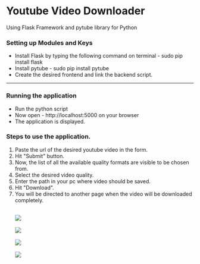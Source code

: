 # Youtube Video Downloader
Using Flask Framework and pytube library for Python


<h3>Setting up Modules and Keys</h3>
<ul>
<li>Install Flask by typing the following command on terminal - sudo pip install flask</li>
<li>Install pytube - sudo pip install pytube</li>
<li>Create the desired frontend and link the backend script.</li>
</ul>
<hr />
 
<h3>Running the application</h3>
<ul>
<li>Run the python script</li>
<li>Now open - http://localhost:5000 on your browser</li>
<li>The application is displayed.</li>
</ul>

<h3>Steps to use the application.</h3>
<ol>
<li>Paste the url of the desired youtube video in the form.</li>
<li>Hit "Submit" button.</li>
<li>Now, the list of all the available quality formats are visible to be chosen from.</li>
<li>Select the desired video quality.</li>
<li>Enter the path in your pc where video should be saved.</li>
<li>Hit "Download".</li>
<li>You will be directed to another page when the video will be downloaded completely.</li>

<br><img src="https://raw.githubusercontent.com/akshayraghav/youtube_downloader/master/homepage.PNG"><br>
<br><img src="https://raw.githubusercontent.com/akshayraghav/youtube_downloader/master/step2.PNG"><br>
<br><img src="https://raw.githubusercontent.com/akshayraghav/youtube_downloader/master/step3.PNG"><br>
<br><img src="https://raw.githubusercontent.com/akshayraghav/youtube_downloader/master/final.PNG"><br>
